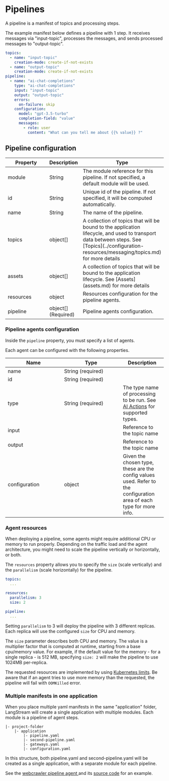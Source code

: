 # Pipelines

A pipeline is a manifest of topics and processing steps.

The example manifest below defines a pipeline with 1 step. It receives messages via "input-topic", processes the messages, and sends processed messages to "output-topic".

```yaml
topics:
  - name: "input-topic"
    creation-mode: create-if-not-exists
  - name: "output-topic"
    creation-mode: create-if-not-exists
pipeline:
  - name: "ai-chat-completions"
    type: "ai-chat-completions"
    input: "input-topic"
    output: "output-topic"
    errors:
      on-failure: skip
    configuration:
      model: "gpt-3.5-turbo"
      completion-field: "value"
      messages:
        - role: user
          content: "What can you tell me about {{% value}} ?"
```

## Pipeline configuration

<table><thead><tr><th width="163">Property</th><th>Description</th><th>Type</th></tr></thead><tbody><tr><td>module</td><td>String</td><td>The module reference for this pipeline. If not specified, a default module will be used.</td></tr><tr><td>id</td><td>String</td><td>Unique id of the pipeline. If not specified, it will be computed automatically.</td></tr><tr><td>name</td><td>String</td><td>The name of the pipeline.</td></tr><tr><td>topics</td><td>object[]</td><td>A collection of topics that will be bound to the application lifecycle, and used to transport data between steps. See [Topics](../configuration-resources/messaging/topics.md) for more details</td></tr><tr><td>assets</td><td>object[]</td><td>A collection of topics that will be bound to the application lifecycle. See [Assets](assets.md) for more details</td></tr><tr><td>resources</td><td>object</td><td>Resources configuration for the pipeline agents.</td></tr><tr><td>pipeline</td><td>object[] (Required)</td><td>Pipeline agents configuration.</td></tr></tbody></table>

### Pipeline agents configuration

Inside the `pipeline` property, you must specify a list of agents.

Each agent can be configured with the following properties.

<table><thead><tr><th width="163.33333333333331">Name</th><th width="171">Type</th><th>Description</th></tr></thead><tbody><tr><td>name</td><td>String (required)</td><td></td></tr><tr><td>id</td><td>String (required)</td><td></td></tr><tr><td>type</td><td>String (required)</td><td>The type name of processing to be run. See <a href="../pipeline-agents/ai-actions/">AI Actions</a> for supported types.</td></tr><tr><td>input</td><td><br></td><td>Reference to the topic name</td></tr><tr><td>output</td><td><br></td><td>Reference to the topic name</td></tr><tr><td>configuration</td><td>object</td><td>Given the chosen type, these are the config values used. Refer to the configuration area of each type for more info.</td></tr></tbody></table>

### Agent resources



When deploying a pipeline, some agents might require additional CPU or memory to run properly. Depending on the traffic load and the agent architecture, you might need to scale the pipeline vertically or horizontally, or both.

The `resources` property allows you to specify the `size` (scale vertically) and the `parallelism` (scale horizontally) for the pipeline.

```yaml
topics:
  ...

resources:
  parallelism: 3
  size: 2
  
pipeline:
  ...
```

Setting `parallelism` to 3 will deploy the pipeline with 3 different replicas. Each replica will use the configured `size` for CPU and memory.

The `size` parameter describes both CPU and memory. The value is a multiplier factor that is computed at runtime, starting from a base cpu/memory value. For example, if the default value for the memory - for a single replica - is 512 MB, specifying `size: 2` will make the pipeline to use 1024MB per-replica.

The requested resources are implemented by using [Kubernetes limits](https://kubernetes.io/docs/tasks/configure-pod-container/assign-cpu-resource/). Be aware that if an agent tries to use more memory than the requested, the pipeline will fail with `OOMKilled` error.

### Multiple manifests in one application

When you place multiple yaml manifests in the same "application" folder, LangStream will create a single application with multiple modules. Each module is a pipeline of agent steps.

```
|- project-folder
    |- application
        |- pipeline.yaml
        |- second-pipeline.yaml
        |- gateways.yaml
        |- configuration.yaml
```

In this structure, both pipeline.yaml and second-pipeline.yaml will be created as a single application, with a separate module for each pipeline.

See the [webcrawler pipeline agent ](broken-reference)and its [source code](https://github.com/LangStream/langstream/tree/main/examples/applications/webcrawler-source) for an example.
